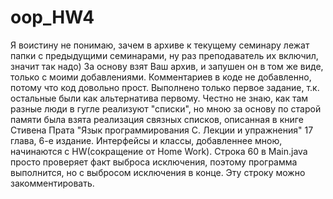 # oop_HW4
  Я воистину не понимаю, зачем в архиве к текущему семинару лежат папки
  с предыдущими семинарами, ну раз преподаватель их включил, значит так надо)
  За основу взят Ваш архив, и запушен он в том же виде, только с моими добавлениями.
  Комментариев в коде не добавленно, потому что код довольно прост.
  Выполнено только первое задание, т.к. остальные были как альтернатива первому.
  Честно не знаю, как там разные люди в гугле реализуют "списки", но мною за основу
  по старой памяти была взята реализация связных списков, описанная в книге
  Стивена Прата "Язык программирования C. Лекции и упражнения" 17 глава, 6-е издание. 
  Интерфейсы и классы, добавленнее мною, начинаются с HW(сокращение от Home Work).
  Строка 60 в Main.java просто проверяет факт выброса исключения, поэтому программа выполнится, 
  но с выбросом исключения в конце. Эту строку можно закомментировать.
